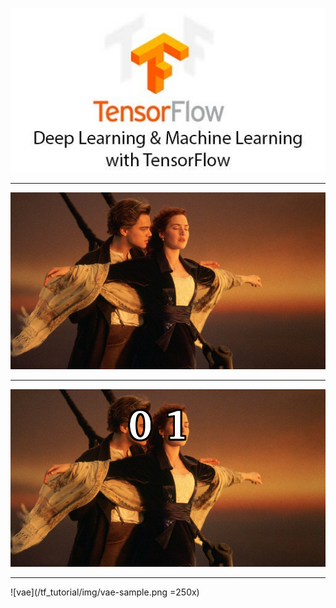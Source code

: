 
![tf](/tf_tutorial/img/tf.jpg)

---

![jackrose](/tf_tutorial/img/jackrose.jpg)

---

![classification](/tf_tutorial/img/classification.png)

---

![vae](/tf_tutorial/img/vae-sample.png =250x)
